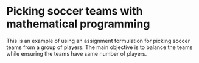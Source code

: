 # Picking soccer teams with mathematical programming

This is an example of using an assignment formulation for picking soccer teams from a group of players. The main objective is to balance the teams while ensuring the teams have same number of players. 
